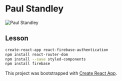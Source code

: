 # Paul Standley

![Paul Standley](http://res.cloudinary.com/pieol2/image/upload/v1516543296/profile-small.png)

## Lesson

```BASH
create-react-app react-firebase-authentication
npm install react-router-dom
npm install --save styled-components
npm install firebase
```

This project was bootstrapped with [Create React App](https://github.com/facebook/create-react-app).

